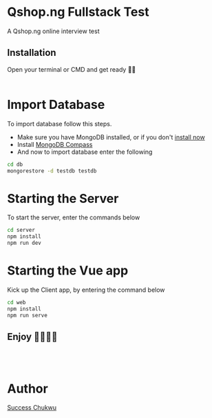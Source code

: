 # Qshop.ng Fullstack Test

A Qshop.ng online interview test

## Installation

Open your terminal or CMD and get ready 💪🏾
<br>
<br>

# Import Database

To import database follow this steps.

- Make sure you have MongoDB installed, or if you don't [install now](https://docs.mongodb.com/manual/installation/)
- Install [MongoDB Compass](https://www.mongodb.com/try/download/compass)
- And now to import database enter the following

```bash
cd db
mongorestore -d testdb testdb

```

# Starting the Server

To start the server, enter the commands below

```bash
cd server
npm install
npm run dev
```

# Starting the Vue app

Kick up the Client app, by entering the command below

```bash
cd web
npm install
npm run serve
```

## Enjoy 🎉🥳💪🏾

<br>
<br>

# Author

[Success Chukwu](https://iam.successchukwu.com)
